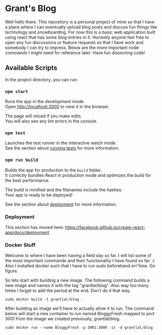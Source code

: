 # Grant's Blog
Well hello there. This repository is a personal project of mine so that I have a place where I can eventually upload blog posts and discuss fun things like technology and 
snowboarding. For now this is a basic web application built using react that has some blog entries in it. Honestly anyone feel free to open any fun discussions or feature requests so that I have work and somebody I can try to impress. Below are the more important node commands I might need for reference later. Have fun dissecting code!
## Available Scripts

In the project directory, you can run:

### `npm start`

Runs the app in the development mode.<br />
Open [http://localhost:3000](http://localhost:3000) to view it in the browser.

The page will reload if you make edits.<br />
You will also see any lint errors in the console.

### `npm test`

Launches the test runner in the interactive watch mode.<br />
See the section about [running tests](https://facebook.github.io/create-react-app/docs/running-tests) for more information.

### `npm run build`

Builds the app for production to the `build` folder.<br />
It correctly bundles React in production mode and optimizes the build for the best performance.

The build is minified and the filenames include the hashes.<br />
Your app is ready to be deployed!

See the section about [deployment](https://facebook.github.io/create-react-app/docs/deployment) for more information.


### Deployment

This section has moved here: https://facebook.github.io/create-react-app/docs/deployment

### Docker Stuff

Welcome to where I have been having a field day so far. I will list some of the most important commands and their functionality I have found so far. :) Also I installed docker such that I have to run sudo beforehand err'time. Go figure. 

So lets start with building a new image. The following command builds a new image and names it with the tag "grantlal/blog". Also way too many times I forget to add the period at the end. Don't do it that way. 

``` sudo docker build -t grantlal/blog . ```

After building an image we'll have to actually allow it to run. The command below will start a new container to run named BloggyFresh mapped to port 3001 from the image we created previously, grantlal/blog.

``` sudo docker run --name BloggyFresh -p 3001:3000 -it -d grantlal/blog ```
